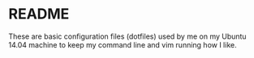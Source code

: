 README
======

These are basic configuration files (dotfiles) used by me on my Ubuntu 14.04
machine to keep my command line and vim running how I like.

